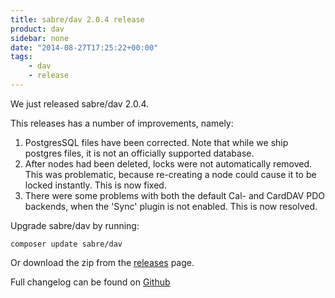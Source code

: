 ```yaml
---
title: sabre/dav 2.0.4 release
product: dav
sidebar: none
date: "2014-08-27T17:25:22+00:00"
tags:
    - dav
    - release
---
```


We just released sabre/dav 2.0.4.

This releases has a number of improvements, namely:

1. PostgresSQL files have been corrected. Note that while we ship postgres
   files, it is not an officially supported database.
2. After nodes had been deleted, locks were not automatically removed. This was
   problematic, because re-creating a node could cause it to be locked
   instantly. This is now fixed.
3. There were some problems with both the default Cal- and CardDAV PDO
   backends, when the 'Sync' plugin is not enabled. This is now resolved.

Upgrade sabre/dav by running:

    composer update sabre/dav

Or download the zip from the [releases][2] page.

Full changelog can be found on [Github][1]

[1]: https://github.com/sabre-io/dav/blob/2.0.4/ChangeLog.md
[2]: https://github.com/sabre-io/dav/releases
